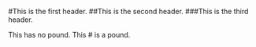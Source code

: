 
#This is the first header.
##This is the second header.
###This is the third header.

This has no pound.
This # is a pound.
